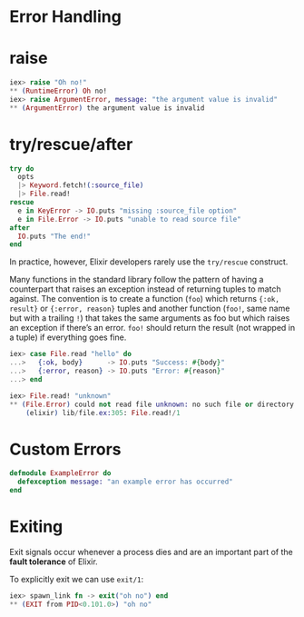 Error Handling
==============

# raise

```elixir
iex> raise "Oh no!"
** (RuntimeError) Oh no!
iex> raise ArgumentError, message: "the argument value is invalid"
** (ArgumentError) the argument value is invalid
```

# try/rescue/after

```elixir
try do
  opts
  |> Keyword.fetch!(:source_file)
  |> File.read!
rescue
  e in KeyError -> IO.puts "missing :source_file option"
  e in File.Error -> IO.puts "unable to read source file"
after
  IO.puts "The end!"
end
```

In practice, however, Elixir developers rarely use the `try/rescue` construct.

Many functions in the standard library follow the pattern of having a counterpart that raises an exception instead of returning tuples to match against. The convention is to create a function (`foo`) which returns `{:ok, result}` or `{:error, reason}` tuples and another function (`foo!`, same name but with a trailing `!`) that takes the same arguments as foo but which raises an exception if there’s an error. `foo!` should return the result (not wrapped in a tuple) if everything goes fine.

```elixir
iex> case File.read "hello" do
...>   {:ok, body}      -> IO.puts "Success: #{body}"
...>   {:error, reason} -> IO.puts "Error: #{reason}"
...> end

iex> File.read! "unknown"
** (File.Error) could not read file unknown: no such file or directory
    (elixir) lib/file.ex:305: File.read!/1
```

# Custom Errors

```elixir
defmodule ExampleError do
  defexception message: "an example error has occurred"
end
```

# Exiting

Exit signals occur whenever a process dies and are an important part of the **fault tolerance** of Elixir.

To explicitly exit we can use `exit/1`:

```elixir
iex> spawn_link fn -> exit("oh no") end
** (EXIT from PID<0.101.0>) "oh no"
```
